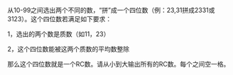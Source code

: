 # 
从10-99之间选出两个不同的数，“拼”成一个四位数（例：23,31拼成2331或3123）。这个四位数若满足如下要求：

1，选出的两个数是质数（如11，23）

2，这个四位数能被这两个质数的平均数整除

那么这个四位数就是一个RC数。请从小到大输出所有的RC数。每个之间空一格。